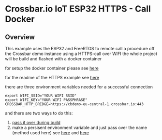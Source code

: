 # Crossbar.io IoT ESP32 HTTPS - Call Docker

## Overview
This example uses the ESP32 and FreeRTOS to remote call a procedure off the Crossbar demo instance using a HTTPS-call over WIFI
the whole project will be build and flashed with a docker container

for setup the docker container please see [here](https://github.com/hassfers/working/tree/master/ESP32/docker#build-docker-container)

for the readme of the HTTPS example see [here](https://github.com/hassfers/working/tree/master/ESP32/examples/https_request)

there are three environment variables needed for a successful connection
```console
export WIFI_SSID="YOUR WIFI SSID"
export WIFI_KEY="YOUR WIFI PASSPHRASE"
CROSSBAR_HTTP_BRIDGE=https://cbdemo-eu-central-1.crossbar.io:443
```
and there are two ways to do this:
1. [pass it over during build](https://github.com/hassfers/working/tree/master/ESP32/docker#configure-the-makefile)
2. make a persisent environment variable and just pass over the name (method used here)  see [here](https://github.com/hassfers/working/tree/master/ESP32/examples/http_request#set-environment-variables) and [here](https://github.com/hassfers/working/tree/master/ESP32/docker#configure-the-makefile)
